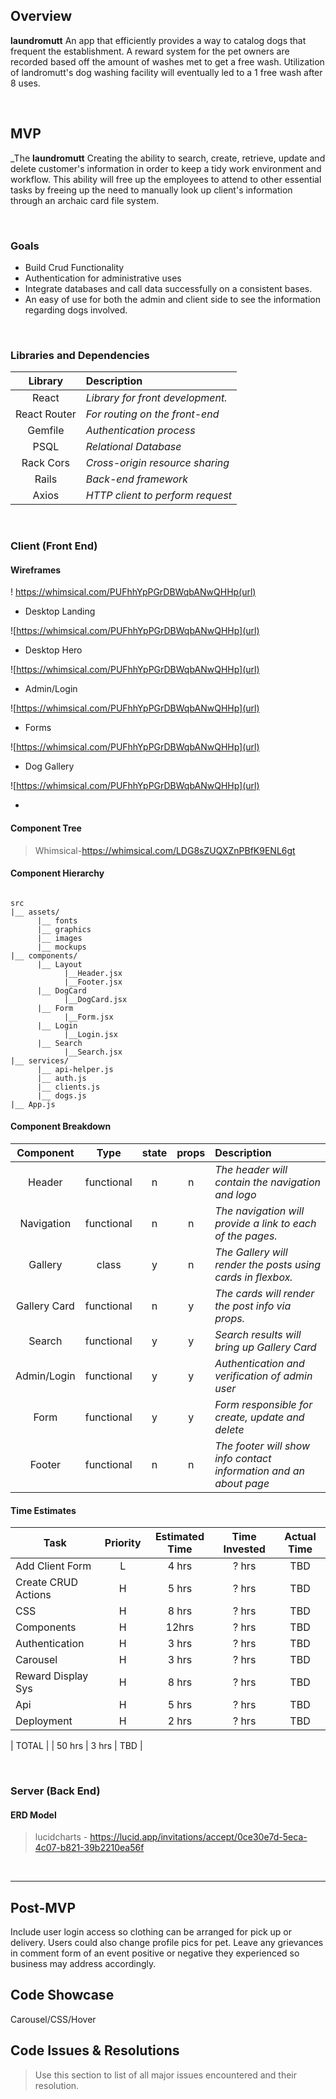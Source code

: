 ## Overview

**laundromutt** An app that efficiently provides a way to catalog dogs that frequent the establishment.  A reward system for the pet owners are recorded based off the amount of washes met to get a free wash. Utilization of landromutt's dog washing facility will eventually led to a 1 free wash after 8 uses.

<br>

## MVP

_The **laundromutt**  Creating the ability to search, create, retrieve, update and delete customer's information in order to keep a tidy work environment and workflow.  This ability will free up the employees to attend to other essential tasks by freeing up the need to manually look up client's information through an archaic card file system.  

<br>

### Goals

- Build Crud Functionality
- Authentication for administrative uses
- Integrate databases and call data successfully on a consistent bases.
- An easy of use for both the admin and client side to see the information regarding dogs involved.  

<br>

### Libraries and Dependencies

|     Library      | Description                                |
| :--------------: | :----------------------------------------- |
|      React       | _Library for front development._           |
|   React Router   | _For routing on the front-end_             |
|    Gemfile       | _Authentication process_                   |
|     PSQL         | _Relational Database_                      |
|     Rack Cors    | _Cross-origin resource sharing_            |
|     Rails        | _Back-end framework_                       |
|     Axios        | _HTTP client to perform request_           |

<br>

### Client (Front End)

#### Wireframes


! https://whimsical.com/PUFhhYpPGrDBWqbANwQHHp(url)

- Desktop Landing

![https://whimsical.com/PUFhhYpPGrDBWqbANwQHHp](url)

- Desktop Hero

![https://whimsical.com/PUFhhYpPGrDBWqbANwQHHp](url)

- Admin/Login

![https://whimsical.com/PUFhhYpPGrDBWqbANwQHHp](url)

- Forms

![https://whimsical.com/PUFhhYpPGrDBWqbANwQHHp](url)

- Dog Gallery

![https://whimsical.com/PUFhhYpPGrDBWqbANwQHHp](url)

- 

#### Component Tree

>  Whimsical-https://whimsical.com/LDG8sZUQXZnPBfK9ENL6gt

#### Component Hierarchy


``` structure

src
|__ assets/
      |__ fonts
      |__ graphics
      |__ images
      |__ mockups
|__ components/
      |__ Layout
            |__Header.jsx
            |__Footer.jsx
      |__ DogCard
            |__DogCard.jsx
      |__ Form
            |__Form.jsx
      |__ Login
            |__Login.jsx
      |__ Search
            |__Search.jsx
|__ services/
      |__ api-helper.js
      |__ auth.js
      |__ clients.js
      |__ dogs.js
|__ App.js

```

#### Component Breakdown

|  Component   |    Type    | state | props | Description                                                      |
| :----------: | :--------: | :---: | :---: | :--------------------------------------------------------------- |
|    Header    | functional |   n   |   n   | _The header will contain the navigation and logo_                |
|  Navigation  | functional |   n   |   n   | _The navigation will provide a link to each of the pages._       |
|   Gallery    |   class    |   y   |   n   | _The Gallery will render the posts using cards in flexbox._      |
| Gallery Card | functional |   n   |   y   | _The cards will render the post info via props._                 |
| Search       | functional |   y   |   y   | _Search results will bring up Gallery Card_                      |
| Admin/Login  | functional |   y   |   y   | _Authentication and verification of admin user_                  |
| Form         | functional |   y   |   y   | _Form responsible for create, update and delete_                 |
|    Footer    | functional |   n   |   n   | _The footer will show info contact information and an about page_|

#### Time Estimates

| Task                | Priority | Estimated Time | Time Invested | Actual Time |
| ------------------- | :------: | :------------: | :-----------: | :---------: |
| Add Client Form     |    L     |     4 hrs      |     ? hrs     |     TBD     |
| Create CRUD Actions |    H     |     5 hrs      |     ? hrs     |     TBD     |
| CSS                 |    H     |     8 hrs      |     ? hrs     |     TBD     |
| Components          |    H     |     12hrs      |     ? hrs     |     TBD     |
| Authentication      |    H     |     3 hrs      |     ? hrs     |     TBD     |
| Carousel            |    H     |     3 hrs      |     ? hrs     |     TBD     |
| Reward Display Sys  |    H     |     8 hrs      |     ? hrs     |     TBD     |
| Api                 |    H     |     5 hrs      |     ? hrs     |     TBD     |
| Deployment          |    H     |     2 hrs      |     ? hrs     |     TBD     |

| TOTAL               |          |     50 hrs     |     3 hrs     |     TBD     |

<br>

### Server (Back End)

#### ERD Model

> lucidcharts - https://lucid.app/invitations/accept/0ce30e7d-5eca-4c07-b821-39b2210ea56f

<br>

***

## Post-MVP

Include user login access so clothing can be arranged for pick up or delivery.
Users could also change profile pics for pet.
Leave any grievances in comment form of an event positive or negative they experienced so business may address accordingly.

## Code Showcase

Carousel/CSS/Hover

## Code Issues & Resolutions

> Use this section to list of all major issues encountered and their resolution.
